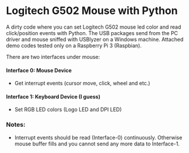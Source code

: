 # Logitech G502 Mouse with Python
A dirty code where you can set Logitech G502 mouse led color and read click/position events with Python. The USB packages send from the PC driver and mouse sniffed with USBlyzer on a Windows machine. Attached demo codes tested only on a Raspberry Pi 3 (Raspbian).

There are two interfaces under mouse:

#### Interface 0: Mouse Device
 - Get interrupt events (cursor move, click, wheel and etc.)

#### Interface 1: Keyboard Device (I guess)
 - Set RGB LED colors (Logo LED and DPI LED)

### Notes:
- Interrupt events should be read (Interface-0) continuously. Otherwise mouse buffer fills and you cannot send any more data to Interface-1.
